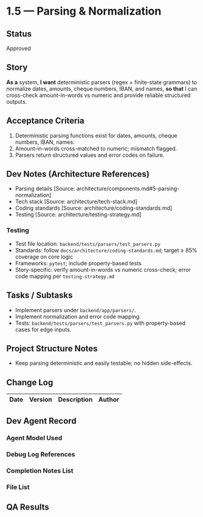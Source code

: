 # 1.5 — Parsing & Normalization

## Status
Approved

## Story
**As a** system,
**I want** deterministic parsers (regex + finite-state grammars) to normalize dates, amounts, cheque numbers, IBAN, and names,
**so that** I can cross-check amount-in-words vs numeric and provide reliable structured outputs.

## Acceptance Criteria
1. Deterministic parsing functions exist for dates, amounts, cheque numbers, IBAN, names.
2. Amount-in-words cross-matched to numeric; mismatch flagged.
3. Parsers return structured values and error codes on failure.

## Dev Notes (Architecture References)
- Parsing details [Source: architecture/components.md#5-parsing-normalization]
- Tech stack [Source: architecture/tech-stack.md]
- Coding standards [Source: architecture/coding-standards.md]
- Testing [Source: architecture/testing-strategy.md]

### Testing
- Test file location: `backend/tests/parsers/test_parsers.py`
- Standards: follow `docs/architecture/coding-standards.md`; target ≥ 85% coverage on core logic
- Frameworks: `pytest`; include property-based tests
- Story-specific: verify amount-in-words vs numeric cross-check; error code mapping per `testing-strategy.md`

## Tasks / Subtasks
- Implement parsers under `backend/app/parsers/`.
- Implement normalization and error code mapping.
- Tests: `backend/tests/parsers/test_parsers.py` with property-based cases for edge inputs.

## Project Structure Notes
- Keep parsing deterministic and easily testable; no hidden side-effects.

## Change Log
| Date | Version | Description | Author |
|------|---------|-------------|--------|

## Dev Agent Record
### Agent Model Used

### Debug Log References

### Completion Notes List

### File List

## QA Results

